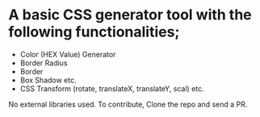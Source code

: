 # A basic CSS generator tool with the following functionalities;

- Color (HEX Value) Generator
- Border Radius
- Border
- Box Shadow etc.
- CSS Transform (rotate, translateX, translateY, scal) etc.

No external libraries used.
To contribute, Clone the repo and send a PR.
